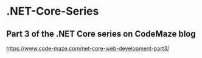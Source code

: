 # .NET-Core-Series
## Part 3 of the .NET Core series on CodeMaze blog
https://www.code-maze.com/net-core-web-development-part3/
